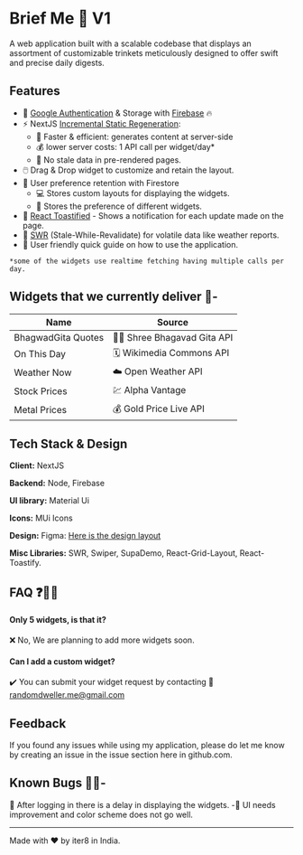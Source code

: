 
# Brief Me 📓 V1 

A web application built with a scalable codebase that displays an assortment of customizable trinkets meticulously designed to offer swift and precise daily digests.



## Features

- 🔑 [Google Authentication](https://firebase.google.com/docs/auth) & Storage with [Firebase](https://firebase.google.com/) 🔥
- ⚡ NextJS [Incremental Static Regeneration](https://nextjs.org/docs/basic-features/data-fetching/incremental-static-regeneration):
    - 🚀 Faster & efficient: generates content at server-side
    - 💰 lower server costs: 1 API call per widget/day*
    - 🚫 No stale data in pre-rendered pages.
- 🖱️ Drag & Drop widget to customize and retain the layout.
- 💾 User preference retention with Firestore
    - 💻 Stores custom layouts for displaying the widgets.
    - 🎨 Stores the preference of different widgets.
- 🍞 [React Toastified](https://www.npmjs.com/package/react-toastify) - Shows a notification for each update made on the page.
- 🔄 [SWR](https://swr.vercel.app/) (Stale-While-Revalidate) for volatile data like weather reports.
- 📖 User friendly quick guide on how to use the application.



`*some of the widgets use realtime fetching having multiple calls per day.`




## Widgets that we currently deliver 📖- 

| Name | Source |
|------------------|-------------------|
| BhagwadGita Quotes | 🙏🏼 Shree Bhagavad Gita API |
| On This Day | 🗓️ Wikimedia Commons API|
| Weather Now | ☁️ Open Weather API |
| Stock Prices | 💹 Alpha Vantage |
| Metal Prices | 💰 Gold Price Live API |


## Tech Stack & Design

**Client:** NextJS

**Backend:** Node, Firebase

**UI library:** Material Ui

**Icons:** MUi Icons

**Design:** Figma: [Here is the design layout](https://www.figma.com/file/td1AGvWkqiQVVrfPDi8IH6/Brief-me?node-id=0-1) 

**Misc Libraries:** SWR, Swiper, SupaDemo, React-Grid-Layout, React-Toastify.




 

## FAQ ❓🙋‍♂️

#### Only 5 widgets, is that it? 

❌ No, We are planning to add more widgets soon.

#### Can I add a custom widget?

✔️ You can submit your widget request by contacting 📧 [randomdweller.me@gmail.com](mailto:example@example.com)
## Feedback

If you found any issues while using my application, please do let me know by creating an issue in the issue section here in github.com.

## Known Bugs 🐛👀- 

 🐌 After logging in there is a delay in displaying the widgets.
-🎨 UI needs improvement and color scheme does not go well.






---
Made with ❤️ by iter8 in India.